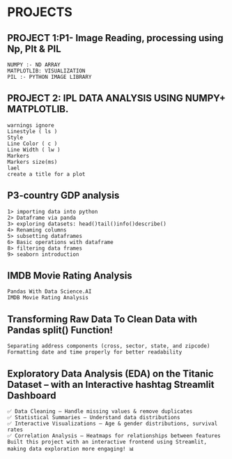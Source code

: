 # PROJECTS
## PROJECT 1:P1- Image Reading, processing using Np, Plt & PIL
    NUMPY :- ND ARRAY
    MATPLOTLIB: VISUALIZATION
    PIL :- PYTHON IMAGE LIBRARY

## PROJECT 2: IPL DATA ANALYSIS USING NUMPY+ MATPLOTLIB.
    warnings ignore
    Linestyle ( ls )
    Style 
    Line Color ( c )
    Line Width ( lw )
    Markers
    Markers size(ms)
    lael
    create a title for a plot
## P3-country GDP analysis
    1> importing data into python
    2> Dataframe via panda
    3> exploring datasets: head()tail()info()describe()
    4> Renaming columns
    5> subsetting dataframes
    6> Basic operations with dataframe
    8> filtering data frames
    9> seaborn introduction
## IMDB Movie Rating Analysis
    Pandas With Data Science.AI
    IMDB Movie Rating Analysis
##  Transforming Raw Data To Clean Data with Pandas split() Function! 
    Separating address components (cross, sector, state, and zipcode)
    Formatting date and time properly for better readability
## Exploratory Data Analysis (EDA) on the Titanic Dataset – with an Interactive hashtag Streamlit Dashboard
    ✅ Data Cleaning – Handle missing values & remove duplicates
    ✅ Statistical Summaries – Understand data distributions
    ✅ Interactive Visualizations – Age & gender distributions, survival rates
    ✅ Correlation Analysis – Heatmaps for relationships between features
    Built this project with an interactive frontend using Streamlit, making data exploration more engaging! 📊
